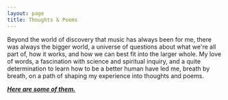 ```yaml
---
layout: page
title: Thoughts & Poems
---
```


<p>Beyond the world of discovery that music has always been for me, there was always the bigger world, a universe of questions about what we're all part of, how it works, and how we can best fit into the larger whole. My love of words, a fascination with science and spiritual inquiry, and a quite determination to learn how to be a better human have led me, breath by breath, on a path of shaping my experience into thoughts and poems.</p>

<strong><i><a href="{{site.baseurl}}/blog.html">Here are some of them.</a></i></strong>
